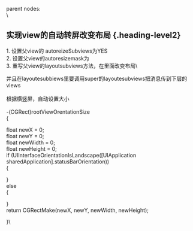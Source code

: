 parent nodes: \
\

实现view的自动转屏改变布局 {.heading-level2}
--------------------------

​1. 设置父view的 autoreizeSubviews为YES\
 2. 设置父view的autoresizemask为\
 3. 重写父view的layoutsubviews方法，在里面改变布局\

并且在layoutesubbiews里要调用super的layoutesubviews把消息传到下层的views\
 \
 根据横竖屏，自动设置大小\
 \
 -(CGRect)rootViewOrentationSize\
 {

float newX = 0;\
 float newY = 0;\
 float newWidth = 0;\
 float newHeight = 0;\
 if (UIInterfaceOrientationIsLandscape([UIApplication
sharedApplication].statusBarOrientation))\
 {

}\
 else\
 {

}\
 return CGRectMake(newX, newY, newWidth, newHeight);

}\

